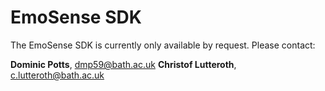 # EmoSense SDK

The EmoSense SDK is currently only available by request. Please contact:

**Dominic Potts**, <dmp59@bath.ac.uk> 
**Christof Lutteroth**, <c.lutteroth@bath.ac.uk>

